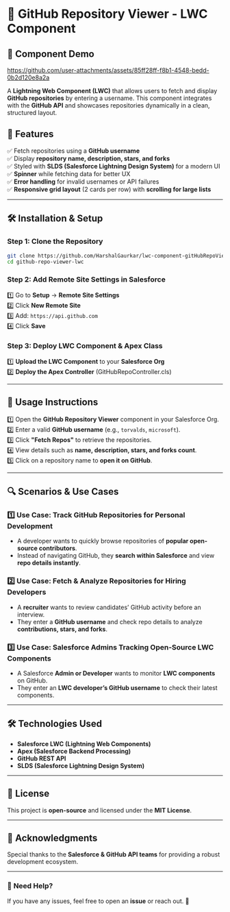 # 🚀 GitHub Repository Viewer - LWC Component  

## 🎥 Component Demo
https://github.com/user-attachments/assets/85ff28ff-f8b1-4548-bedd-0b2d120e8a2a

A **Lightning Web Component (LWC)** that allows users to fetch and display **GitHub repositories** by entering a username. This component integrates with the **GitHub API** and showcases repositories dynamically in a clean, structured layout.

## 📌 Features  
✅ Fetch repositories using a **GitHub username**  
✅ Display **repository name, description, stars, and forks**  
✅ Styled with **SLDS (Salesforce Lightning Design System)** for a modern UI  
✅ **Spinner** while fetching data for better UX  
✅ **Error handling** for invalid usernames or API failures  
✅ **Responsive grid layout** (2 cards per row) with **scrolling for large lists**  

---

## 🛠 Installation & Setup  

### **Step 1: Clone the Repository**  
```sh
git clone https://github.com/HarshalGaurkar/lwc-component-gitHubRepoViewer.git
cd github-repo-viewer-lwc
```

### **Step 2: Add Remote Site Settings in Salesforce**  
1️⃣ Go to **Setup** → **Remote Site Settings**  
2️⃣ Click **New Remote Site**  
3️⃣ Add: `https://api.github.com`  
4️⃣ Click **Save**  

### **Step 3: Deploy LWC Component & Apex Class**  
1️⃣ **Upload the LWC Component** to your **Salesforce Org**  
2️⃣ **Deploy the Apex Controller** (GitHubRepoController.cls)  

---

## 📖 Usage Instructions  
1️⃣ Open the **GitHub Repository Viewer** component in your Salesforce Org.  
2️⃣ Enter a valid **GitHub username** (e.g., `torvalds`, `microsoft`).  
3️⃣ Click **"Fetch Repos"** to retrieve the repositories.  
4️⃣ View details such as **name, description, stars, and forks count**.  
5️⃣ Click on a repository name to **open it on GitHub**.  

---

## 🔍 Scenarios & Use Cases  

### **1️⃣ Use Case: Track GitHub Repositories for Personal Development**  
- A developer wants to quickly browse repositories of **popular open-source contributors**.  
- Instead of navigating GitHub, they **search within Salesforce** and view **repo details instantly**.  

### **2️⃣ Use Case: Fetch & Analyze Repositories for Hiring Developers**  
- A **recruiter** wants to review candidates’ GitHub activity before an interview.  
- They enter a **GitHub username** and check repo details to analyze **contributions, stars, and forks**.  

### **3️⃣ Use Case: Salesforce Admins Tracking Open-Source LWC Components**  
- A Salesforce **Admin or Developer** wants to monitor **LWC components** on GitHub.  
- They enter an **LWC developer’s GitHub username** to check their latest components.  

---

## 🛠️ Technologies Used  
- **Salesforce LWC (Lightning Web Components)**  
- **Apex (Salesforce Backend Processing)**  
- **GitHub REST API**  
- **SLDS (Salesforce Lightning Design System)**  

---

## 📜 License  
This project is **open-source** and licensed under the **MIT License**.  

---

## 🌟 Acknowledgments  
Special thanks to the **Salesforce & GitHub API teams** for providing a robust development ecosystem.  

---
### 📩 **Need Help?**  
If you have any issues, feel free to open an **issue** or reach out. 🚀
```
